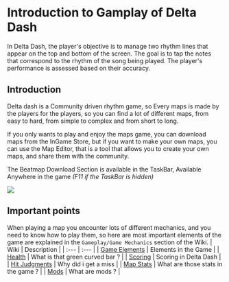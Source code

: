 # Introduction to Gamplay of Delta Dash

In Delta Dash, the player's objective is to manage two rhythm lines that appear on the top and bottom of the screen. The goal is to tap the notes that correspond to the rhythm of the song being played. The player's performance is assessed based on their accuracy.

## Introduction

Delta dash is a Community driven rhythm game, so Every maps is made by the players for the players, so you can find a lot of different maps, from easy to hard, from simple to complex and from short to long.


If you only wants to play and enjoy the maps game, you can download maps from the InGame Store, but if you want to make your own maps, you can use the Map Editor, that is a tool that allows you to create your own maps, and share them with the community.

The Beatmap Download Section is available in the TaskBar, Available Anywhere in the game *(F11 if the TaskBar is hidden)*

![](https://gateway.deltada.sh/screenshots/1121522050220321/0pFhplxtgWYeLXhR.png)

## Important points
When playing a map you encounter lots of different mechanics, and you need to know how to play them, so here are most important elements of the game are explained in the `Gameplay/Game Mechanics` section of the Wiki.
| Wiki | Description |
| :--- | :--- |
| [Game Elements](/wiki/Gameplay/Game%20Mechanics/Game%20elements) | Elements in the Game |
| [Health](/wiki/Gameplay/Game%20Mechanics/Health) | What is that green curved bar ? |
| [Scoring](/wiki/Gameplay/Game%20Mechanics/Scoring) | Scoring in Delta Dash |
| [Hit Judgments](/wiki/Gameplay/Game%20Mechanics/Hit%20Judgments) | Why did i get a miss |
| [Map Stats](/wiki/Gameplay/Game%20Mechanics/Map%20Stats) | What are those stats in the game ? |
| [Mods](/wiki/Gameplay/Game%20Mechanics/Mods) | What are mods ? |